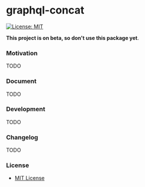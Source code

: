 graphql-concat
===

[![License: MIT](https://img.shields.io/badge/License-MIT-yellow.svg)](https://opensource.org/licenses/MIT)


**This project is on beta, so don't use this package yet**.

### Motivation

TODO

### Document

TODO

### Development

TODO

### Changelog

TODO

### License

- [MIT License](./LICENSE)
